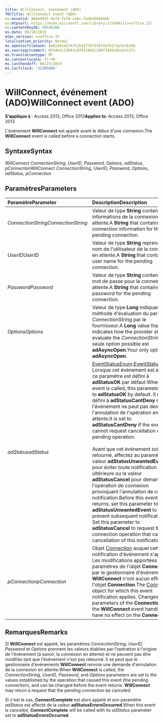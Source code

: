 ```yaml
---
title: WillConnect, événement (ADO)
TOCTitle: WillConnect event (ADO)
ms:assetid: 8b0e9955-4e7a-7af8-ce6c-7a4ba569a5bb
ms:mtpsurl: https://msdn.microsoft.com/library/JJ249611(v=office.15)
ms:contentKeyID: 48546208
ms.date: 09/18/2015
mtps_version: v=office.15
localization_priority: Normal
ms.openlocfilehash: 6e62a01d274752b33f7bf3f6f4af6171e7efb16b
ms.sourcegitcommit: 8fe462c32b91c87911942c188f3445e85a54137c
ms.translationtype: MT
ms.contentlocale: fr-FR
ms.lasthandoff: 04/23/2019
ms.locfileid: "32305886"
---
```

# <a name="willconnect-event-ado"></a><span data-ttu-id="ee646-102">WillConnect, événement (ADO)</span><span class="sxs-lookup"><span data-stu-id="ee646-102">WillConnect event (ADO)</span></span>

<span data-ttu-id="ee646-103">**S’applique à** : Access 2013, Office 2013</span><span class="sxs-lookup"><span data-stu-id="ee646-103">**Applies to**: Access 2013, Office 2013</span></span>

<span data-ttu-id="ee646-104">L'événement **WillConnect** est appelé avant le début d'une connexion.</span><span class="sxs-lookup"><span data-stu-id="ee646-104">The **WillConnect** event is called before a connection starts.</span></span>

## <a name="syntax"></a><span data-ttu-id="ee646-105">Syntaxe</span><span class="sxs-lookup"><span data-stu-id="ee646-105">Syntax</span></span>

<span data-ttu-id="ee646-106">WillConnect *ConnectionString*, *UserID*, *Password*, *Options*, *adStatus*, *pConnection*</span><span class="sxs-lookup"><span data-stu-id="ee646-106">WillConnect *ConnectionString*, *UserID*, *Password*, *Options*, *adStatus*, *pConnection*</span></span>

## <a name="parameters"></a><span data-ttu-id="ee646-107">Paramètres</span><span class="sxs-lookup"><span data-stu-id="ee646-107">Parameters</span></span>

|<span data-ttu-id="ee646-108">Paramètre</span><span class="sxs-lookup"><span data-stu-id="ee646-108">Parameter</span></span>|<span data-ttu-id="ee646-109">Description</span><span class="sxs-lookup"><span data-stu-id="ee646-109">Description</span></span>|
|:--------|:----------|
|<span data-ttu-id="ee646-110">*ConnectionString*</span><span class="sxs-lookup"><span data-stu-id="ee646-110">*ConnectionString*</span></span> |<span data-ttu-id="ee646-111">Valeur de type **String** contenant les informations de la connexion en attente.</span><span class="sxs-lookup"><span data-stu-id="ee646-111">A **String** that contains connection information for the pending connection.</span></span>|
|<span data-ttu-id="ee646-112">*UserID*</span><span class="sxs-lookup"><span data-stu-id="ee646-112">*UserID*</span></span> |<span data-ttu-id="ee646-113">Valeur de type **String** reprenant le nom de l'utilisateur de la connexion en attente.</span><span class="sxs-lookup"><span data-stu-id="ee646-113">A **String** that contains a user name for the pending connection.</span></span>|
|<span data-ttu-id="ee646-114">*Password*</span><span class="sxs-lookup"><span data-stu-id="ee646-114">*Password*</span></span> |<span data-ttu-id="ee646-115">Valeur de type **String** contenant un mot de passe pour la connexion en attente.</span><span class="sxs-lookup"><span data-stu-id="ee646-115">A **String** that contains a password for the pending connection.</span></span>|
|<span data-ttu-id="ee646-116">*Options*</span><span class="sxs-lookup"><span data-stu-id="ee646-116">*Options*</span></span> |<span data-ttu-id="ee646-117">Valeur de type **Long** indiquant la méthode d'évaluation du paramètre *ConnectionString* par le fournisseur.</span><span class="sxs-lookup"><span data-stu-id="ee646-117">A **Long** value that indicates how the provider should evaluate the *ConnectionString*.</span></span> <span data-ttu-id="ee646-118">La seule option possible est **adAsyncOpen**.</span><span class="sxs-lookup"><span data-stu-id="ee646-118">Your only option is **adAsyncOpen**.</span></span>|
|<span data-ttu-id="ee646-119">*adStatus*</span><span class="sxs-lookup"><span data-stu-id="ee646-119">*adStatus*</span></span> |<span data-ttu-id="ee646-120">[EventStatusEnum](eventstatusenum.md).</span><span class="sxs-lookup"><span data-stu-id="ee646-120">[EventStatusEnum](eventstatusenum.md).</span></span> <span data-ttu-id="ee646-121">Lorsque cet événement est appelé, ce paramètre est défini à **adStatusOK** par défaut.</span><span class="sxs-lookup"><span data-stu-id="ee646-121">When this event is called, this parameter is set to **adStatusOK** by default.</span></span> <span data-ttu-id="ee646-122">Il est défini à **adStatusCantDeny** si l'événement ne peut pas demander l'annulation de l'opération en attente.</span><span class="sxs-lookup"><span data-stu-id="ee646-122">It is set to **adStatusCantDeny** if the event cannot request cancellation of the pending operation.</span></span><br/><br/><span data-ttu-id="ee646-p103">Avant que cet événement soit retourné, affectez au paramètre la valeur **adStatusUnwantedEvent** pour éviter toute notification ultérieure ou la valeur **adStatusCancel** pour demander l'opération de connexion provoquant l'annulation de cette notification.</span><span class="sxs-lookup"><span data-stu-id="ee646-p103">Before this event returns, set this parameter to **adStatusUnwantedEvent** to prevent subsequent notifications. Set this parameter to **adStatusCancel** to request the connection operation that caused cancellation of this notification.</span></span>|
|<span data-ttu-id="ee646-125">*pConnection*</span><span class="sxs-lookup"><span data-stu-id="ee646-125">*pConnection*</span></span> |<span data-ttu-id="ee646-p104">Objet [Connection](connection-object-ado.md) auquel cette notification d'événement s'applique. Les modifications apportées aux paramètres de l'objet **Connection** par le gestionnaire d'événements **WillConnect** n'ont aucun effet sur l'objet **Connection**.</span><span class="sxs-lookup"><span data-stu-id="ee646-p104">The [Connection](connection-object-ado.md) object for which this event notification applies. Changes to the parameters of the **Connection** by the **WillConnect** event handler will have no effect on the **Connection**.</span></span>|

## <a name="remarks"></a><span data-ttu-id="ee646-128">Remarques</span><span class="sxs-lookup"><span data-stu-id="ee646-128">Remarks</span></span>

<span data-ttu-id="ee646-p105">Si **WillConnect** est appelé, les paramètres *ConnectionString*, *UserID*, *Password* et *Options* prennent les valeurs établies par l'opération à l'origine de l'événement (à savoir, la connexion en attente) et ne peuvent pas être modifiés tant que l'événement n'est pas retourné. Il se peut que le gestionnaire d'événements **WillConnect** renvoie une demande d'annulation de la connexion en attente.</span><span class="sxs-lookup"><span data-stu-id="ee646-p105">When **WillConnect** is called, the *ConnectionString*, *UserID*, *Password*, and *Options* parameters are set to the values established by the operation that caused this event (the pending connection), and can be changed before the event returns. **WillConnect** may return a request that the pending connection be canceled.</span></span>

<span data-ttu-id="ee646-131">Si c'est le cas, **ConnectComplete** est alors appelé et son paramètre *adStatus* est affecté de la valeur **adStatusErrorsOccurred**.</span><span class="sxs-lookup"><span data-stu-id="ee646-131">When this event is canceled, **ConnectComplete** will be called with its *adStatus* parameter set to **adStatusErrorsOccurred**.</span></span>

